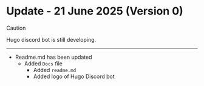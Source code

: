 <!-- <p style="text-align: center">
  <img src="2.png" style="width: 512px; height: 200px;">
</p> -->

# Update - 21 June 2025 (Version 0)

> [!CAUTION]
> Hugo discord bot is still developing.


---

- Readme.md has been updated 
  - Added ```Docs``` file
    - Added ```readme.md```
    - Added logo of Hugo Discord bot
